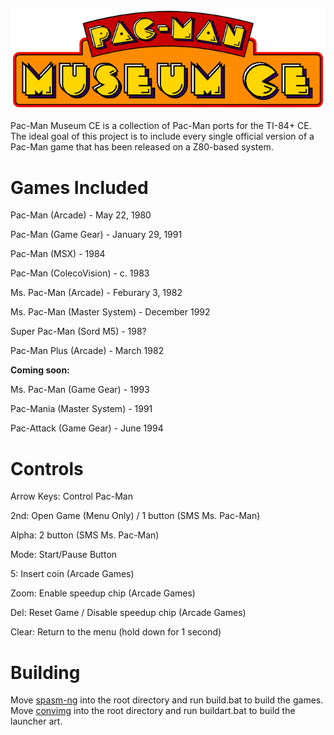 ![](https://github.com/grubbyplaya/Pac-Man-Museum-CE/blob/main/pacbanner.png?raw=true)

Pac-Man Museum CE is a collection of Pac-Man ports for the TI-84+ CE. The ideal goal of this project is to include every single official version of a Pac-Man game that has been released on a Z80-based system. 

# Games Included

Pac-Man (Arcade) - May 22, 1980

Pac-Man (Game Gear) - January 29, 1991

Pac-Man (MSX) - 1984

Pac-Man (ColecoVision) - c. 1983

Ms. Pac-Man (Arcade) - Feburary 3, 1982

Ms. Pac-Man (Master System) - December 1992

Super Pac-Man (Sord M5) - 198?

Pac-Man Plus (Arcade) - March 1982

**Coming soon:**

Ms. Pac-Man (Game Gear) - 1993

Pac-Mania (Master System) - 1991

Pac-Attack (Game Gear) - June 1994

# Controls

Arrow Keys: Control Pac-Man

2nd: Open Game (Menu Only) / 1 button (SMS Ms. Pac-Man)

Alpha: 2 button (SMS Ms. Pac-Man)

Mode: Start/Pause Button

5: Insert coin (Arcade Games)

Zoom: Enable speedup chip (Arcade Games)

Del: Reset Game / Disable speedup chip (Arcade Games)

Clear: Return to the menu (hold down for 1 second)

# Building

Move [spasm-ng](https://github.com/alberthdev/spasm-ng) into the root directory and run build.bat to build the games. Move [convimg](https://github.com/mateoconlechuga/convimg) into the root directory and run buildart.bat to build the launcher art.